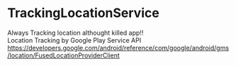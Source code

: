 # TrackingLocationService
Always Tracking location althought killed app!!</br>
Location Tracking by Google Play Service API</br>
https://developers.google.com/android/reference/com/google/android/gms/location/FusedLocationProviderClient
